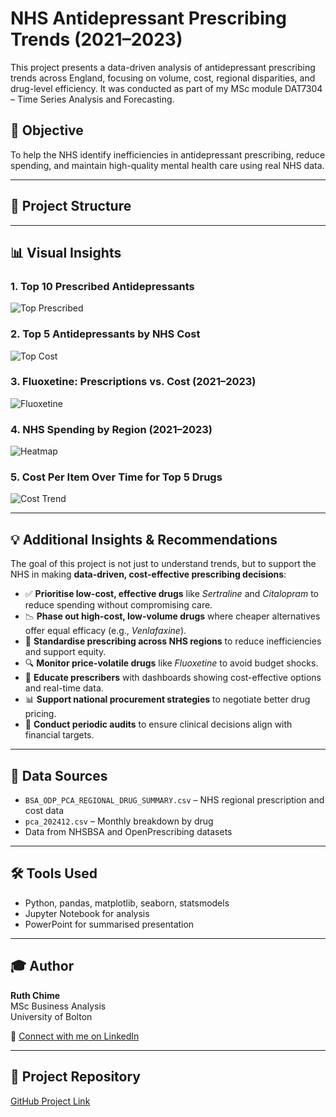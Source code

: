 # NHS Antidepressant Prescribing Trends (2021–2023)

This project presents a data-driven analysis of antidepressant prescribing trends across England, focusing on volume, cost, regional disparities, and drug-level efficiency. It was conducted as part of my MSc module DAT7304 – Time Series Analysis and Forecasting.

## 🧠 Objective

To help the NHS identify inefficiencies in antidepressant prescribing, reduce spending, and maintain high-quality mental health care using real NHS data.

---

## 📁 Project Structure


---

## 📊 Visual Insights

### 1. Top 10 Prescribed Antidepressants
![Top Prescribed](figures/top_prescribed_drugs.png)

### 2. Top 5 Antidepressants by NHS Cost
![Top Cost](figures/top_cost_drugs.png)

### 3. Fluoxetine: Prescriptions vs. Cost (2021–2023)
![Fluoxetine](figures/fluoxetine_separate_plots.png)

### 4. NHS Spending by Region (2021–2023)
![Heatmap](figures/regional_spending_heatmap.png)

### 5. Cost Per Item Over Time for Top 5 Drugs
![Cost Trend](figures/cost_per_item_trend.png)

---

## 💡 Additional Insights & Recommendations

The goal of this project is not just to understand trends, but to support the NHS in making **data-driven, cost-effective prescribing decisions**:

- ✅ **Prioritise low-cost, effective drugs** like *Sertraline* and *Citalopram* to reduce spending without compromising care.
- 📉 **Phase out high-cost, low-volume drugs** where cheaper alternatives offer equal efficacy (e.g., *Venlafaxine*).
- 📍 **Standardise prescribing across NHS regions** to reduce inefficiencies and support equity.
- 🔍 **Monitor price-volatile drugs** like *Fluoxetine* to avoid budget shocks.
- 🧠 **Educate prescribers** with dashboards showing cost-effective options and real-time data.
- 📊 **Support national procurement strategies** to negotiate better drug pricing.
- 🧾 **Conduct periodic audits** to ensure clinical decisions align with financial targets.

---

## 📂 Data Sources

- `BSA_ODP_PCA_REGIONAL_DRUG_SUMMARY.csv` – NHS regional prescription and cost data  
- `pca_202412.csv` – Monthly breakdown by drug  
- Data from NHSBSA and OpenPrescribing datasets

---

## 🛠️ Tools Used

- Python, pandas, matplotlib, seaborn, statsmodels  
- Jupyter Notebook for analysis  
- PowerPoint for summarised presentation

---

## 🎓 Author

**Ruth Chime**  
MSc Business Analysis  
University of Bolton

🔗 [Connect with me on LinkedIn](https://www.linkedin.com/in/ruth-chime-5a133a146)

---

## 📌 Project Repository

[GitHub Project Link](https://github.com/ruthchime/NHS-Antidepressant-Prescribing)


